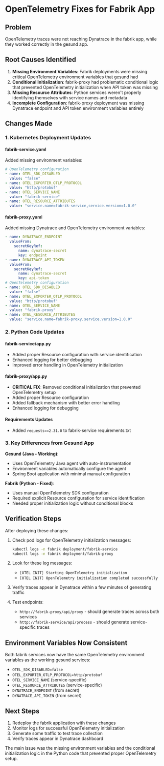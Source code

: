 # OpenTelemetry Fixes for Fabrik App

## Problem
OpenTelemetry traces were not reaching Dynatrace in the fabrik app, while they worked correctly in the gesund app.

## Root Causes Identified

1. **Missing Environment Variables**: Fabrik deployments were missing critical OpenTelemetry environment variables that gesund had
2. **Conditional Initialization**: fabrik-proxy had problematic conditional logic that prevented OpenTelemetry initialization when API token was missing
3. **Missing Resource Attributes**: Python services weren't properly identifying themselves with service names and metadata
4. **Incomplete Configuration**: fabrik-proxy deployment was missing Dynatrace endpoint and API token environment variables entirely

## Changes Made

### 1. Kubernetes Deployment Updates

#### fabrik-service.yaml
Added missing environment variables:
```yaml
# OpenTelemetry configuration
- name: OTEL_SDK_DISABLED
  value: "false"
- name: OTEL_EXPORTER_OTLP_PROTOCOL
  value: "http/protobuf"
- name: OTEL_SERVICE_NAME
  value: "fabrik-service"
- name: OTEL_RESOURCE_ATTRIBUTES
  value: "service.name=fabrik-service,service.version=1.0.0"
```

#### fabrik-proxy.yaml
Added missing Dynatrace and OpenTelemetry environment variables:
```yaml
- name: DYNATRACE_ENDPOINT
  valueFrom:
    secretKeyRef:
      name: dynatrace-secret
      key: endpoint
- name: DYNATRACE_API_TOKEN
  valueFrom:
    secretKeyRef:
      name: dynatrace-secret
      key: api-token
# OpenTelemetry configuration
- name: OTEL_SDK_DISABLED
  value: "false"
- name: OTEL_EXPORTER_OTLP_PROTOCOL
  value: "http/protobuf"
- name: OTEL_SERVICE_NAME
  value: "fabrik-proxy"
- name: OTEL_RESOURCE_ATTRIBUTES
  value: "service.name=fabrik-proxy,service.version=1.0.0"
```

### 2. Python Code Updates

#### fabrik-service/app.py
- Added proper Resource configuration with service identification
- Enhanced logging for better debugging
- Improved error handling in OpenTelemetry initialization

#### fabrik-proxy/app.py
- **CRITICAL FIX**: Removed conditional initialization that prevented OpenTelemetry setup
- Added proper Resource configuration
- Added fallback mechanism with better error handling
- Enhanced logging for debugging

#### Requirements Updates
- Added `requests==2.31.0` to fabrik-service requirements.txt

### 3. Key Differences from Gesund App

**Gesund (Java - Working)**:
- Uses OpenTelemetry Java agent with auto-instrumentation
- Environment variables automatically configure the agent
- Spring Boot application with minimal manual configuration

**Fabrik (Python - Fixed)**:
- Uses manual OpenTelemetry SDK configuration
- Required explicit Resource configuration for service identification
- Needed proper initialization logic without conditional blocks

## Verification Steps

After deploying these changes:

1. Check pod logs for OpenTelemetry initialization messages:
   ```bash
   kubectl logs -n fabrik deployment/fabrik-service
   kubectl logs -n fabrik deployment/fabrik-proxy
   ```

2. Look for these log messages:
   - `[OTEL INIT] Starting OpenTelemetry initialization`
   - `[OTEL INIT] OpenTelemetry initialization completed successfully`

3. Verify traces appear in Dynatrace within a few minutes of generating traffic

4. Test endpoints:
   - `http://fabrik-proxy/api/proxy` - should generate traces across both services
   - `http://fabrik-service/api/process` - should generate service-specific traces

## Environment Variables Now Consistent

Both fabrik services now have the same OpenTelemetry environment variables as the working gesund services:
- `OTEL_SDK_DISABLED=false`
- `OTEL_EXPORTER_OTLP_PROTOCOL=http/protobuf`
- `OTEL_SERVICE_NAME` (service-specific)
- `OTEL_RESOURCE_ATTRIBUTES` (service-specific)
- `DYNATRACE_ENDPOINT` (from secret)
- `DYNATRACE_API_TOKEN` (from secret)

## Next Steps

1. Redeploy the fabrik application with these changes
2. Monitor logs for successful OpenTelemetry initialization
3. Generate some traffic to test trace collection
4. Verify traces appear in Dynatrace dashboard

The main issue was the missing environment variables and the conditional initialization logic in the Python code that prevented proper OpenTelemetry setup.
